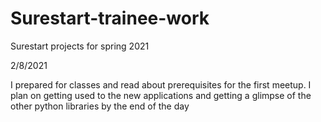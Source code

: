 # Surestart-trainee-work
Surestart projects for spring 2021 

2/8/2021

I prepared for classes and read about prerequisites for the first meetup. I plan on getting used to the new applications and getting a glimpse of the other python libraries by the end of the day
